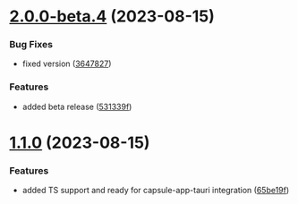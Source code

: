 # [2.0.0-beta.4](https://github.com/ActiveEngagement/capsule-editor/compare/v2.0.0-beta.3...v2.0.0-beta.4) (2023-08-15)


### Bug Fixes

* fixed version ([3647827](https://github.com/ActiveEngagement/capsule-editor/commit/36478272e5cffd5eb51dbc1d095d7e95ed39fbcd))


### Features

* added beta release ([531339f](https://github.com/ActiveEngagement/capsule-editor/commit/531339f68da6b3bd6c48fa63cbf654d1a4d8f368))

# [1.1.0](https://github.com/ActiveEngagement/capsule-editor/compare/v1.0.0...v1.1.0) (2023-08-15)


### Features

* added TS support and ready for capsule-app-tauri integration ([65be19f](https://github.com/ActiveEngagement/capsule-editor/commit/65be19f6dcd7fc02c5d7c0c6258ed0ff2925c166))
